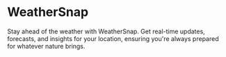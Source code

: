 # WeatherSnap
Stay ahead of the weather with WeatherSnap. Get real-time updates, forecasts, and insights for your location, ensuring you're always prepared for whatever nature brings.

